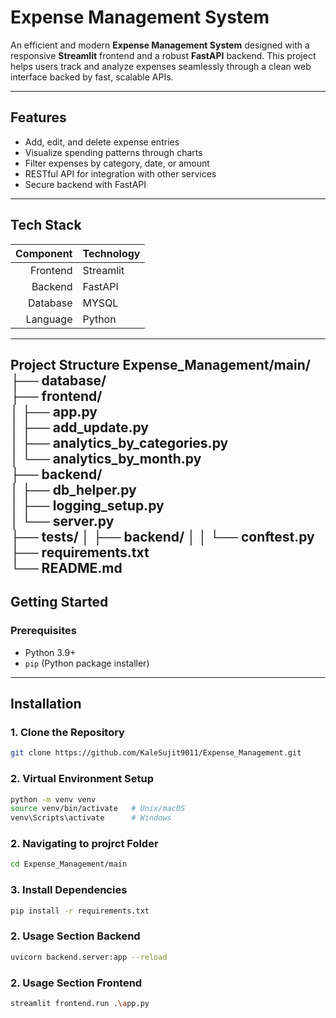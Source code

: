 
#  Expense Management System 

An efficient and modern **Expense Management System** designed with a responsive **Streamlit** frontend and a robust **FastAPI** backend. This project helps users track and analyze expenses seamlessly through a clean web interface backed by fast, scalable APIs.

---

##  Features

-  Add, edit, and delete expense entries
-  Visualize spending patterns through charts
-  Filter expenses by category, date, or amount
-  RESTful API for integration with other services
-  Secure backend with FastAPI

---

##  Tech Stack 

| Component | Technology      |
|----------:|-----------------|
| Frontend  | Streamlit       |
| Backend   | FastAPI         |
| Database  | MYSQL           |
| Language  | Python          |

---
  Project Structure
Expense_Management/main/
├── database/                  
├── frontend/                  
│   ├── app.py                 
│   ├── add_update.py          
│   ├── analytics_by_categories.py  
│   └── analytics_by_month.py       
├── backend/                 
│   ├── db_helper.py           
│   ├── logging_setup.py       
│   └── server.py              
├── tests/
│   ├── backend/
│   │   └── conftest.py        
├── requirements.txt           
└── README.md                  
---
##  Getting Started

### Prerequisites

- Python 3.9+
- `pip` (Python package installer)
---

##  Installation

### 1. Clone the Repository
```bash
git clone https://github.com/KaleSujit9011/Expense_Management.git
```
### 2. Virtual Environment Setup
```bash
python -m venv venv
source venv/bin/activate   # Unix/macOS
venv\Scripts\activate      # Windows
```
### 2.  Navigating to projrct Folder
```bash
cd Expense_Management/main
```
### 3. Install Dependencies
```bash
pip install -r requirements.txt
```
### 2.   Usage Section Backend
```bash
uvicorn backend.server:app --reload
```
### 2.   Usage Section Frontend
```bash
streamlit frontend.run .\app.py 
```
